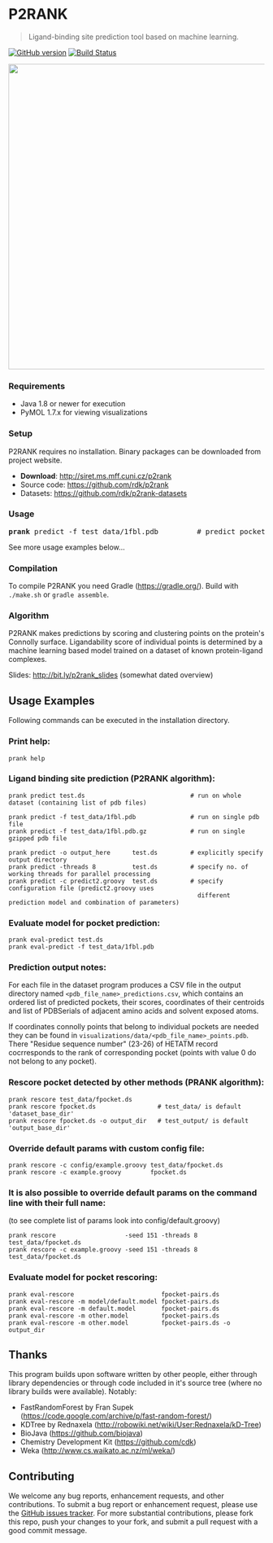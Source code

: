 
P2RANK 
======
> Ligand-binding site prediction tool based on machine learning.

[![GitHub version](https://badge.fury.io/gh/rdk%2Fp2rank.svg)](https://badge.fury.io/gh/rdk%2Fp2rank) [![Build Status](https://travis-ci.org/rdk/p2rank.svg?branch=master)](https://travis-ci.org/rdk/p2rank)

<p align="center">
    <img src="http://siret.ms.mff.cuni.cz/krivak/p2rank/figures/points2_small.png" width="600">
</p>


### Requirements

* Java 1.8 or newer for execution
* PyMOL 1.7.x for viewing visualizations

### Setup

P2RANK requires no installation. Binary packages can be downloaded from project website.

* **Download**: http://siret.ms.mff.cuni.cz/p2rank
* Source code: https://github.com/rdk/p2rank
* Datasets: https://github.com/rdk/p2rank-datasets

### Usage

<pre>
<b>prank</b> predict -f test_data/1fbl.pdb         # predict pockets on a single pdb file 
</pre>  

See more usage examples below...

### Compilation

To compile P2RANK you need Gradle (https://gradle.org/). Build with `./make.sh` or `gradle assemble`.

### Algorithm

P2RANK makes predictions by scoring and clustering points on the protein's Connolly surface. Ligandability score of individual points is determined by a machine learning based model trained on a dataset of known protein-ligand complexes.

Slides: http://bit.ly/p2rank_slides (somewhat dated overview)


Usage Examples
--------------

Following commands can be executed in the installation directory.

### Print help:

~~~
prank help
~~~

### Ligand binding site prediction (P2RANK algorithm):

~~~
prank predict test.ds                             # run on whole dataset (containing list of pdb files)

prank predict -f test_data/1fbl.pdb               # run on single pdb file
prank predict -f test_data/1fbl.pdb.gz            # run on single gzipped pdb file

prank predict -o output_here      test.ds         # explicitly specify output directory
prank predict -threads 8          test.ds         # specify no. of working threads for parallel processing
prank predict -c predict2.groovy  test.ds         # specify configuration file (predict2.groovy uses 
                                                    different prediction model and combination of parameters)
~~~

### Evaluate model for pocket prediction:

~~~
prank eval-predict test.ds
prank eval-predict -f test_data/1fbl.pdb
~~~

### Prediction output notes:

   For each file in the dataset program produces a CSV file in the output directory named 
   `<pdb_file_name>_predictions.csv`, which contains an ordered list of predicted pockets, their scores, coordinates 
   of their centroids and list of PDBSerials of adjacent amino acids and solvent exposed atoms.

   If coordinates connolly points that belong to individual pockets are needed they can be found
   in `visualizations/data/<pdb_file_name>_points.pdb`. There "Residue sequence number" (23-26) of HETATM record 
   cocrresponds to the rank of corresponding pocket (points with value 0 do not belong to any pocket).

### Rescore pocket detected by other methods (PRANK algorithm):

~~~
prank rescore test_data/fpocket.ds
prank rescore fpocket.ds                 # test_data/ is default 'dataset_base_dir'
prank rescore fpocket.ds -o output_dir   # test_output/ is default 'output_base_dir'
~~~

### Override default params with custom config file:

~~~
prank rescore -c config/example.groovy test_data/fpocket.ds
prank rescore -c example.groovy        fpocket.ds
~~~


### It is also possible to override default params on the command line with their full name:
 (to see complete list of params look into config/default.groovy)

~~~
prank rescore                   -seed 151 -threads 8  test_data/fpocket.ds
prank rescore -c example.groovy -seed 151 -threads 8  test_data/fpocket.ds
~~~

### Evaluate model for pocket rescoring:

~~~
prank eval-rescore                        fpocket-pairs.ds
prank eval-rescore -m model/default.model fpocket-pairs.ds
prank eval-rescore -m default.model       fpocket-pairs.ds
prank eval-rescore -m other.model         fpocket-pairs.ds
prank eval-rescore -m other.model         fpocket-pairs.ds -o output_dir
~~~


## Thanks

This program builds upon software written by other people, either through library dependencies or through code included in it's source tree (where no library builds were available). Notably:
* FastRandomForest by Fran Supek (https://code.google.com/archive/p/fast-random-forest/)
* KDTree by Rednaxela (http://robowiki.net/wiki/User:Rednaxela/kD-Tree)
* BioJava (https://github.com/biojava)
* Chemistry Development Kit (https://github.com/cdk)
* Weka (http://www.cs.waikato.ac.nz/ml/weka/)

## Contributing

We welcome any bug reports, enhancement requests, and other contributions. To submit a bug report or enhancement request, please use the [GitHub issues tracker](https://github.com/rdk/p2rank/issues). For more substantial contributions, please fork this repo, push your changes to your fork, and submit a pull request with a good commit message. 